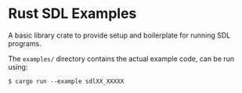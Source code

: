 # Rust SDL Examples

A basic library crate to provide setup and boilerplate for running SDL programs.

The `examples/` directory contains the actual example code, can be run using:

```
$ cargo run --example sdlXX_XXXXX
```
